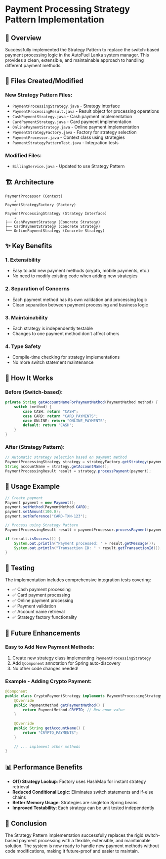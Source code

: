 # Payment Processing Strategy Pattern Implementation

## 🎯 **Overview**
Successfully implemented the Strategy Pattern to replace the switch-based payment processing logic in the AutoFuel Lanka system manager. This provides a clean, extensible, and maintainable approach to handling different payment methods.

## 📁 **Files Created/Modified**

### New Strategy Pattern Files:
- `PaymentProcessingStrategy.java` - Strategy interface
- `PaymentProcessingResult.java` - Result object for processing operations
- `CashPaymentStrategy.java` - Cash payment implementation
- `CardPaymentStrategy.java` - Card payment implementation  
- `OnlinePaymentStrategy.java` - Online payment implementation
- `PaymentStrategyFactory.java` - Factory for strategy selection
- `PaymentProcessor.java` - Context class using strategies
- `PaymentStrategyPatternTest.java` - Integration tests

### Modified Files:
- `BillingService.java` - Updated to use Strategy Pattern

## 🏗️ **Architecture**

```
PaymentProcessor (Context)
    ↓
PaymentStrategyFactory (Factory)
    ↓
PaymentProcessingStrategy (Strategy Interface)
    ↓
├── CashPaymentStrategy (Concrete Strategy)
├── CardPaymentStrategy (Concrete Strategy)
└── OnlinePaymentStrategy (Concrete Strategy)
```

## ✨ **Key Benefits**

### 1. **Extensibility**
- Easy to add new payment methods (crypto, mobile payments, etc.)
- No need to modify existing code when adding new strategies

### 2. **Separation of Concerns**
- Each payment method has its own validation and processing logic
- Clean separation between payment processing and business logic

### 3. **Maintainability**
- Each strategy is independently testable
- Changes to one payment method don't affect others

### 4. **Type Safety**
- Compile-time checking for strategy implementations
- No more switch statement maintenance

## 🔧 **How It Works**

### Before (Switch-based):
```java
private String getAccountNameForPaymentMethod(PaymentMethod method) {
    switch (method) {
        case CASH: return "CASH";
        case CARD: return "CARD_PAYMENTS";
        case ONLINE: return "ONLINE_PAYMENTS";
        default: return "CASH";
    }
}
```

### After (Strategy Pattern):
```java
// Automatic strategy selection based on payment method
PaymentProcessingStrategy strategy = strategyFactory.getStrategy(payment.getMethod());
String accountName = strategy.getAccountName();
PaymentProcessingResult result = strategy.processPayment(payment);
```

## 🚀 **Usage Example**

```java
// Create payment
Payment payment = new Payment();
payment.setMethod(PaymentMethod.CARD);
payment.setAmount(100.0);
payment.setReference("CARD-TXN-123");

// Process using Strategy Pattern
PaymentProcessingResult result = paymentProcessor.processPayment(payment);

if (result.isSuccess()) {
    System.out.println("Payment processed: " + result.getMessage());
    System.out.println("Transaction ID: " + result.getTransactionId());
}
```

## 🧪 **Testing**

The implementation includes comprehensive integration tests covering:
- ✅ Cash payment processing
- ✅ Card payment processing  
- ✅ Online payment processing
- ✅ Payment validation
- ✅ Account name retrieval
- ✅ Strategy factory functionality

## 🔮 **Future Enhancements**

### Easy to Add New Payment Methods:
1. Create new strategy class implementing `PaymentProcessingStrategy`
2. Add `@Component` annotation for Spring auto-discovery
3. No other code changes needed!

### Example - Adding Crypto Payment:
```java
@Component
public class CryptoPaymentStrategy implements PaymentProcessingStrategy {
    @Override
    public PaymentMethod getPaymentMethod() {
        return PaymentMethod.CRYPTO; // New enum value
    }
    
    @Override
    public String getAccountName() {
        return "CRYPTO_PAYMENTS";
    }
    
    // ... implement other methods
}
```

## 📊 **Performance Benefits**

- **O(1) Strategy Lookup**: Factory uses HashMap for instant strategy retrieval
- **Reduced Conditional Logic**: Eliminates switch statements and if-else chains
- **Better Memory Usage**: Strategies are singleton Spring beans
- **Improved Testability**: Each strategy can be unit tested independently

## 🎉 **Conclusion**

The Strategy Pattern implementation successfully replaces the rigid switch-based payment processing with a flexible, extensible, and maintainable solution. The system is now ready to handle new payment methods without code modifications, making it future-proof and easier to maintain.
